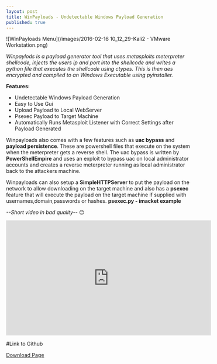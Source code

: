 ```yaml
---
layout: post
title: WinPayloads - Undetectable Windows Payload Generation
published: true
---
```


![WinPayloads Menu](/images/2016-02-16 10_12_29-Kali2 - VMware Workstation.png)

*Winpaylods is a payload generator tool that uses metasploits meterpreter shellcode, injects the users ip and port into the shellcode and writes a python file that executes the shellcode using ctypes. This is then aes encrypted and compiled to an Windows Executable using pyinstaller.*

**Features:**

  - Undetectable Windows Payload Generation
  - Easy to Use Gui
  - Upload Payload to Local WebServer
  - Psexec Payload to Target Machine
  - Automatically Runs Metasploit Listener with Correct Settings after Payload Generated

Winpayloads also comes with a few features such as **uac bypass** and **payload persistence**. These are powershell files that execute on the system when the meterpreter gets a reverse shell. The uac bypass is written by **PowerShellEmpire** and uses an exploit to bypass uac on local administrator accounts and creates a reverse meterpreter running as local administrator back to the attackers machine.

Winpayloads can also setup a **SimpleHTTPServer** to put the payload on the network to allow downloading on the target machine and also has a **psexec** feature that will execute the payload on the target machine if supplied with usernames,domain,passwords or hashes. **psexec.py - imacket example**

*--Short video in bad quality--* :pensive:
<iframe width="560" height="315" src="https://www.youtube.com/embed/O7_fzT-eNDQ" frameborder="0" allowfullscreen></iframe>   

#Link to Github  

[Download Page](https://github.com/charliedean/winpayloads)
